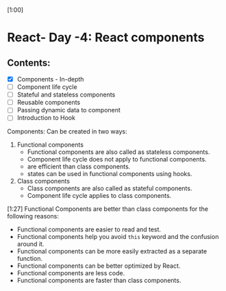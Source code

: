 [1:00]

# React- Day -4: React components

## Contents:

-[x] Components - In-depth  
-[ ] Component life cycle  
-[ ] Stateful and stateless components  
-[ ] Reusable components  
-[ ] Passing dynamic data to component  
-[ ] Introduction to Hook

Components: Can be created in two ways:

1. Functional components
   - Functional components are also called as stateless components.
   - Component life cycle does not apply to functional components.
   - are efficient than class components.
   - states can be used in functional components using hooks.
2. Class components
   - Class components are also called as stateful components.
   - Component life cycle applies to class components.

[1:27] Functional Components are better than class components for the following reasons:

- Functional components are easier to read and test.
- Functional components help you avoid `this` keyword and the confusion around it.
- Functional components can be more easily extracted as a separate function.
- Functional components can be better optimized by React.
- Functional components are less code.
- Functional components are faster than class components.

